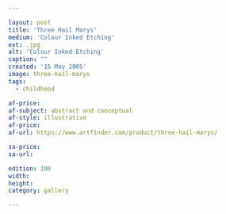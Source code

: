 ```yaml
---

layout: post
title: 'Three Hail Marys'
medium: 'Colour Inked Etching'
ext: .jpg
alt: 'Colour Inked Etching'
caption: ""
created: '15 May 2005'
image: three-hail-marys
tags:
  - childhood

af-price:
af-subject: abstract and conceptual
af-style: illustrative
af-price:
af-url: https://www.artfinder.com/product/three-hail-marys/

sa-price:
sa-url:

edition: 100
width:
height:
category: gallery

---
```

